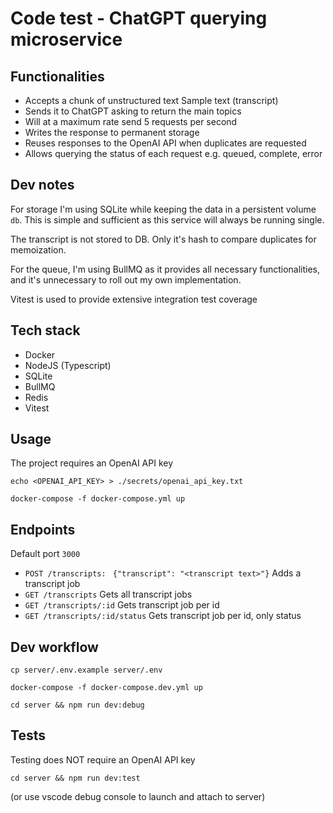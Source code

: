 # Code test - ChatGPT querying microservice

## Functionalities

- Accepts a chunk of unstructured text Sample text (transcript)
- Sends it to ChatGPT asking to return the main topics
- Will at a maximum rate send 5 requests per second
- Writes the response to permanent storage
- Reuses responses to the OpenAI API when duplicates are requested
- Allows querying the status of each request e.g. queued, complete, error

## Dev notes

For storage I'm using SQLite while keeping the data in a persistent volume `db`.
This is simple and sufficient as this service will always be running single.

The transcript is not stored to DB. Only it's hash to compare duplicates for memoization.

For the queue, I'm using BullMQ as it provides all necessary functionalities, and it's unnecessary to roll out my own implementation.

Vitest is used to provide extensive integration test coverage

## Tech stack

- Docker
- NodeJS (Typescript)
- SQLite
- BullMQ
- Redis
- Vitest

## Usage

The project requires an OpenAI API key

`echo <OPENAI_API_KEY> > ./secrets/openai_api_key.txt `

`docker-compose -f docker-compose.yml up`

## Endpoints

Default port `3000`

- `POST /transcripts: ` `{"transcript": "<transcript text>"}` Adds a transcript job
- `GET /transcripts` Gets all transcript jobs
- `GET /transcripts/:id` Gets transcript job per id
- `GET /transcripts/:id/status` Gets transcript job per id, only status

## Dev workflow

`cp server/.env.example server/.env`

`docker-compose -f docker-compose.dev.yml up`

`cd server && npm run dev:debug`

## Tests

Testing does NOT require an OpenAI API key

`cd server && npm run dev:test`

(or use vscode debug console to launch and attach to server)
